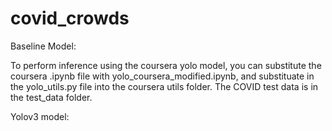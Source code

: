 # covid_crowds

Baseline Model:

To perform inference using the coursera yolo model, you can substitute the coursera .ipynb file with yolo_coursera_modified.ipynb, and substituate in the yolo_utils.py file into the coursera utils folder. The COVID test data is in the test_data folder. 


Yolov3 model:
